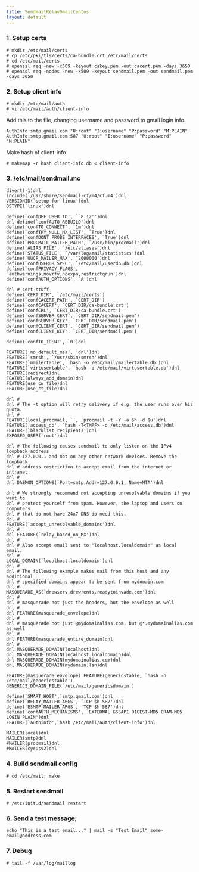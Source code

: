 ```yaml
---
title: SendmailRelayGmailCentos
layout: default
---
```


### 1. Setup certs

    # mkdir /etc/mail/certs
    # cp /etc/pki/tls/certs/ca-bundle.crt /etc/mail/certs
    # cd /etc/mail/certs
    # openssl req -new -x509 -keyout cakey.pem -out cacert.pem -days 3650
    # openssl req -nodes -new -x509 -keyout sendmail.pem -out sendmail.pem -days 3650

### 2. Setup client info

    # mkdir /etc/mail/auth 
    # vi /etc/mail/auth/client-info

Add this to the file, changing username and password to gmail login
info.

    AuthInfo:smtp.gmail.com "U:root" "I:username" "P:password" "M:PLAIN"
    AuthInfo:smtp.gmail.com:587 "U:root" "I:username" "P:password" "M:PLAIN"

Make hash of client-info

    # makemap -r hash client-info.db < client-info

### 3. /etc/mail/sendmail.mc

    divert(-1)dnl
    include(`/usr/share/sendmail-cf/m4/cf.m4')dnl
    VERSIONID(`setup for linux')dnl
    OSTYPE(`linux')dnl

    define(`confDEF_USER_ID', ``8:12'')dnl
    dnl define(`confAUTO_REBUILD')dnl
    define(`confTO_CONNECT', `1m')dnl
    define(`confTRY_NULL_MX_LIST', `True')dnl
    define(`confDONT_PROBE_INTERFACES', `True')dnl
    define(`PROCMAIL_MAILER_PATH', `/usr/bin/procmail')dnl
    define(`ALIAS_FILE', `/etc/aliases')dnl
    define(`STATUS_FILE', `/var/log/mail/statistics')dnl
    define(`UUCP_MAILER_MAX', `2000000')dnl
    define(`confUSERDB_SPEC', `/etc/mail/userdb.db')dnl
    define(`confPRIVACY_FLAGS', `authwarnings,novrfy,noexpn,restrictqrun')dnl
    define(`confAUTH_OPTIONS', `A')dnl

    dnl # cert stuff
    define(`CERT_DIR', `/etc/mail/certs')
    define(`confCACERT_PATH', `CERT_DIR')
    define(`confCACERT', `CERT_DIR/ca-bundle.crt')
    define(`confCRL', `CERT_DIR/ca-bundle.crt')
    define(`confSERVER_CERT', `CERT_DIR/sendmail.pem')
    define(`confSERVER_KEY', `CERT_DIR/sendmail.pem')
    define(`confCLIENT_CERT', `CERT_DIR/sendmail.pem')
    define(`confCLIENT_KEY', `CERT_DIR/sendmail.pem')

    define(`confTO_IDENT', `0')dnl

    FEATURE(`no_default_msa', `dnl')dnl
    FEATURE(`smrsh', `/usr/sbin/smrsh')dnl
    FEATURE(`mailertable', `hash -o /etc/mail/mailertable.db')dnl
    FEATURE(`virtusertable', `hash -o /etc/mail/virtusertable.db')dnl
    FEATURE(redirect)dnl
    FEATURE(always_add_domain)dnl
    FEATURE(use_cw_file)dnl
    FEATURE(use_ct_file)dnl

    dnl #
    dnl # The -t option will retry delivery if e.g. the user runs over his quota.
    dnl #
    FEATURE(local_procmail, `', `procmail -t -Y -a $h -d $u')dnl
    FEATURE(`access_db', `hash -T<TMPF> -o /etc/mail/access.db')dnl
    FEATURE(`blacklist_recipients')dnl
    EXPOSED_USER(`root')dnl

    dnl # The following causes sendmail to only listen on the IPv4 loopback address
    dnl # 127.0.0.1 and not on any other network devices. Remove the loopback
    dnl # address restriction to accept email from the internet or intranet.
    dnl #
    dnl DAEMON_OPTIONS(`Port=smtp,Addr=127.0.0.1, Name=MTA')dnl

    dnl # We strongly recommend not accepting unresolvable domains if you want to
    dnl # protect yourself from spam. However, the laptop and users on computers
    dnl # that do not have 24x7 DNS do need this.
    dnl #
    FEATURE(`accept_unresolvable_domains')dnl
    dnl #
    dnl FEATURE(`relay_based_on_MX')dnl
    dnl # 
    dnl # Also accept email sent to "localhost.localdomain" as local email.
    dnl # 
    LOCAL_DOMAIN(`localhost.localdomain')dnl
    dnl #
    dnl # The following example makes mail from this host and any additional
    dnl # specified domains appear to be sent from mydomain.com
    dnl #
    MASQUERADE_AS(`drewserv.drewrents.readytoinvade.com')dnl
    dnl #
    dnl # masquerade not just the headers, but the envelope as well
    dnl #
    dnl FEATURE(masquerade_envelope)dnl
    dnl #
    dnl # masquerade not just @mydomainalias.com, but @*.mydomainalias.com as well
    dnl #
    dnl FEATURE(masquerade_entire_domain)dnl
    dnl #
    dnl MASQUERADE_DOMAIN(localhost)dnl
    dnl MASQUERADE_DOMAIN(localhost.localdomain)dnl
    dnl MASQUERADE_DOMAIN(mydomainalias.com)dnl
    dnl MASQUERADE_DOMAIN(mydomain.lan)dnl

    FEATURE(masquerade_envelope) FEATURE(genericstable, `hash -o /etc/mail/genericstable')
    GENERICS_DOMAIN_FILE(`/etc/mail/genericsdomain') 

    define(`SMART_HOST',`smtp.gmail.com')dnl
    define(`RELAY_MAILER_ARGS', `TCP $h 587')dnl
    define(`ESMTP_MAILER_ARGS', `TCP $h 587')dnl
    define(`confAUTH_MECHANISMS', `EXTERNAL GSSAPI DIGEST-MD5 CRAM-MD5 LOGIN PLAIN')dnl
    FEATURE(`authinfo',`hash /etc/mail/auth/client-info')dnl

    MAILER(local)dnl
    MAILER(smtp)dnl
    #MAILER(procmail)dnl
    #MAILER(cyrusv2)dnl

### 4. Build sendmail config

    # cd /etc/mail; make

### 5. Restart sendmail

    # /etc/init.d/sendmail restart

### 6. Send a test message;

    echo "This is a test email..." | mail -s "Test Email" some-email@address.com

### 7. Debug

    # tail -f /var/log/maillog
